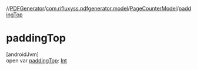 //[PDFGenerator](../../../index.md)/[com.rifluxyss.pdfgenerator.model](../index.md)/[PageCounterModel](index.md)/[paddingTop](padding-top.md)

# paddingTop

[androidJvm]\
open var [paddingTop](padding-top.md): [Int](https://kotlinlang.org/api/latest/jvm/stdlib/kotlin/-int/index.html)
